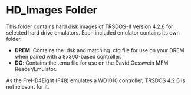 # HD_Images Folder

This folder contains hard disk images of TRSDOS-II Version 4.2.6 for selected hard drive emulators.  Each included emulator contains its own folder.  

* **DREM**: Contains the .dsk and matching .cfg file for use on your DREM when paired with a 8x300-based controller.
* **DG**: Contains the .emu file for use on the David Gesswein MFM Reader/Emulator.

As the FreHD4Eight (F48) emulates a WD1010 controller, TRSDOS 4.2.6 is not relevant for it.